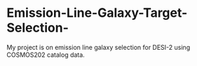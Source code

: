 # Emission-Line-Galaxy-Target-Selection-
My project is on emission line galaxy selection for DESI-2 using COSMOS202 catalog data. 

